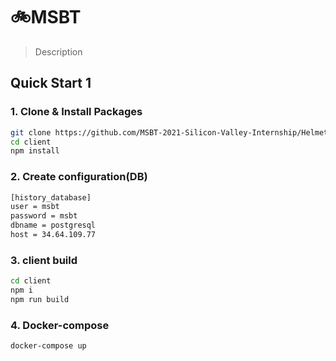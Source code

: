 # :bike:MSBT

> Description </br>

## Quick Start 1

### 1. Clone & Install Packages

```bash
git clone https://github.com/MSBT-2021-Silicon-Valley-Internship/Helmet-Recognition-AI.git
cd client
npm install
```

### 2. Create configuration(DB)

```bash
[history_database]
user = msbt
password = msbt
dbname = postgresql
host = 34.64.109.77
```

### 3. client build

```bash
cd client
npm i
npm run build
```

### 4. Docker-compose

```bash
docker-compose up
```
